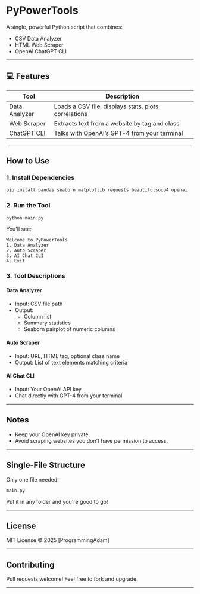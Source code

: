 # PyPowerTools 

A single, powerful Python script that combines:

-  CSV Data Analyzer
-  HTML Web Scraper
-  OpenAI ChatGPT CLI

---

## 💻 Features

| Tool          | Description                                           |
|---------------|-------------------------------------------------------|
| Data Analyzer | Loads a CSV file, displays stats, plots correlations |
| Web Scraper   | Extracts text from a website by tag and class        |
| ChatGPT CLI   | Talks with OpenAI’s GPT-4 from your terminal         |

---

##  How to Use

### 1. Install Dependencies

```bash
pip install pandas seaborn matplotlib requests beautifulsoup4 openai
```

### 2. Run the Tool

```bash
python main.py
```

You'll see:

```
Welcome to PyPowerTools 
1. Data Analyzer
2. Auto Scraper
3. AI Chat CLI
4. Exit
```

### 3. Tool Descriptions

####  Data Analyzer

- Input: CSV file path
- Output:
  - Column list
  - Summary statistics
  - Seaborn pairplot of numeric columns

####  Auto Scraper

- Input: URL, HTML tag, optional class name
- Output: List of text elements matching criteria

####  AI Chat CLI

- Input: Your OpenAI API key
- Chat directly with GPT-4 from your terminal

---

## Notes

- Keep your OpenAI key private.
- Avoid scraping websites you don't have permission to access.

---

## Single-File Structure

Only one file needed:

```
main.py
```

Put it in any folder and you're good to go!

---

##  License

MIT License © 2025 [ProgrammingAdam]

---

##  Contributing

Pull requests welcome! Feel free to fork and upgrade.

---
